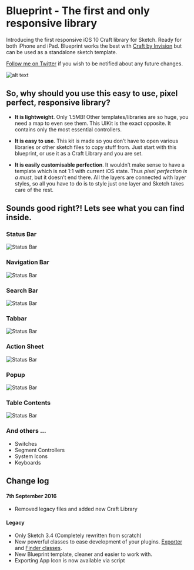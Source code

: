 # Blueprint - The first and only responsive library

Introducing the first responsive iOS 10 Craft library for Sketch. Ready for both iPhone and iPad. Blueprint works the best with [Craft by Invision](https://www.invisionapp.com/craft) but can be used as a standalone sketch template.

[Follow me on Twitter](https://twitter.com/rojcyk) if you wish to be notified about any future changes.



![alt text](https://raw.githubusercontent.com/rojcyk/blueprint/gh-pages/assets/hero.jpg)

## So, why should you use this easy to use, pixel perfect, responsive library?

- **It is lightweight**. Only 1.5MB! Other templates/libraries are so huge, you need a map to even see them. This UIKit is the exact opposite. It contains only the most essential controllers.

- **It is easy to use**. This kit is made so you don’t have to open various libraries or other sketch files to copy stuff from. Just start with this blueprint, or use it as a Craft Library and you are set.

- **It is easily customisable perfection**. It wouldn’t make sense to have a template which is not 1:1 with current iOS state. Thus *pixel perfection is a must*, but it doesn’t end there. All the layers are connected with layer styles, so all you have to do is to style just one layer and Sketch takes care of the rest.

## Sounds good right?! Lets see what you can find inside.

### Status Bar

![Status Bar](https://raw.githubusercontent.com/rojcyk/blueprint/gh-pages/assets/1-statusbar.gif)

### Navigation Bar

![Status Bar](https://raw.githubusercontent.com/rojcyk/blueprint/gh-pages/assets/2-navbar.gif)

### Search Bar

![Status Bar](https://raw.githubusercontent.com/rojcyk/blueprint/gh-pages/assets/3-searchbar.gif)

### Tabbar

![Status Bar](https://raw.githubusercontent.com/rojcyk/blueprint/gh-pages/assets/4-tabbar.gif)

### Action Sheet

![Status Bar](https://raw.githubusercontent.com/rojcyk/blueprint/gh-pages/assets/5-action-sheet.gif)

### Popup

![Status Bar](https://raw.githubusercontent.com/rojcyk/blueprint/gh-pages/assets/6-popup.gif)

### Table Contents

![Status Bar](https://raw.githubusercontent.com/rojcyk/blueprint/gh-pages/assets/7-table.gif)

### And others …

- Switches
- Segment Controllers
- System Icons
- Keyboards

## Change log 

#### 7th September 2016
- Removed legacy files and added new Craft Library

#### Legacy 
- Only Sketch 3.4 (Completely rewritten from scratch)
- New powerful classes to ease development of your plugins. [Exporter](https://gist.github.com/rojcyk/7a24007beb75c5641ed4) and [Finder classes](https://gist.github.com/rojcyk/c5635b097ba52618249f).
- New Blueprint template, cleaner and easier to work with.
- Exporting App Icon is now available via script
